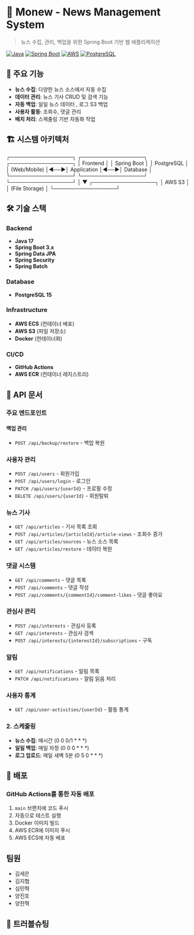 
# 📰 Monew - News Management System

> 뉴스 수집, 관리, 백업을 위한 Spring Boot 기반 웹 애플리케이션

[![Java](https://img.shields.io/badge/Java-17-orange.svg)](https://www.oracle.com/java/)
[![Spring Boot](https://img.shields.io/badge/Spring%20Boot-3.x-brightgreen.svg)](https://spring.io/projects/spring-boot)
[![AWS](https://img.shields.io/badge/AWS-ECS%20%7C%20S3-yellow.svg)](https://aws.amazon.com/)
[![PostgreSQL](https://img.shields.io/badge/PostgreSQL-15-blue.svg)](https://www.postgresql.org/)

## 🚀 주요 기능

- **뉴스 수집**: 다양한 뉴스 소스에서 자동 수집
- **데이터 관리**: 뉴스 기사 CRUD 및 검색 기능
- **자동 백업**: 일일 뉴스 데이터 , 로그 S3 백업
- **사용자 활동**: 조회수, 댓글 관리
- **배치 처리**: 스케줄링 기반 자동화 작업

## 🏗️ 시스템 아키텍처
┌─────────────────┐    ┌─────────────────┐    ┌─────────────────┐
│   Frontend      │    │   Spring Boot   │    │   PostgreSQL    │
│   (Web/Mobile)  │◄──►│   Application   │◄──►│   Database      │
└─────────────────┘    └─────────────────┘    └─────────────────┘
                                │
                                ▼
                       ┌─────────────────┐
                       │     AWS S3      │
                       │  (File Storage) │
                       └─────────────────┘

## 🛠️ 기술 스택

### Backend
- **Java 17**
- **Spring Boot 3.x**
- **Spring Data JPA**
- **Spring Security**
- **Spring Batch**

### Database
- **PostgreSQL 15**

### Infrastructure
- **AWS ECS** (컨테이너 배포)
- **AWS S3** (파일 저장소)
- **Docker** (컨테이너화)

### CI/CD
- **GitHub Actions**
- **AWS ECR** (컨테이너 레지스트리)


## 📡 API 문서

### 주요 엔드포인트

#### 백업 관리
- `POST /api/backup/restore` - 백업 복원
### 사용자 관리
- `POST /api/users` - 회원가입
- `POST /api/users/login` - 로그인
- `PATCH /api/users/{userId}` - 프로필 수정
- `DELETE /api/users/{userId}` - 회원탈퇴

### 뉴스 기사
- `GET /api/articles` - 기사 목록 조회
- `POST /api/articles/{articleId}/article-views` - 조회수 증가
- `GET /api/articles/sources` - 뉴스 소스 목록
- `GET /api/articles/restore` - 데이터 복원

### 댓글 시스템
- `GET /api/comments` - 댓글 목록
- `POST /api/comments` - 댓글 작성
- `POST /api/comments/{commentId}/comment-likes` - 댓글 좋아요

### 관심사 관리
- `POST /api/interests` - 관심사 등록
- `GET /api/interests` - 관심사 검색
- `POST /api/interests/{interestId}/subscriptions` - 구독

### 알림
- `GET /api/notifications` - 알림 목록
- `PATCH /api/notifications` - 알림 읽음 처리

### 사용자 통계
- `GET /api/user-activities/{userId}` - 활동 통계


### 2. 스케줄링
- **뉴스 수집**: 매시간 (0 0 0/1 * * *)
- **일일 백업**: 매일 자정 (0 0 0 * * *)
- **로그 업로드**: 매일 새벽 5분 (0 5 0 * * *)

## 🚀 배포

### GitHub Actions를 통한 자동 배포
1. `main` 브랜치에 코드 푸시
2. 자동으로 테스트 실행
3. Docker 이미지 빌드
4. AWS ECR에 이미지 푸시
5. AWS ECS에 자동 배포


## 팀원
- 김세은
- 김지협
- 심민혁
- 양진호
- 양찬혁

## 🔧 트러블슈팅

